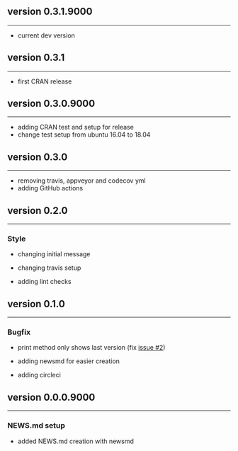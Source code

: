 ## version 0.3.1.9000

---

- current dev version

## version 0.3.1

---

- first CRAN release

## version 0.3.0.9000

---

- adding CRAN test and setup for release
- change test setup from ubuntu 16.04 to 18.04

## version 0.3.0

---

- removing travis, appveyor and codecov yml
- adding GitHub actions

## version 0.2.0

---


### Style

- changing initial message

- changing travis setup
- adding lint checks

## version 0.1.0

---


### Bugfix

- print method only shows last version (fix [issue #2](https://github.com/Dschaykib/newsmd/issues/2))

- adding newsmd for easier creation
- adding circleci

## version 0.0.0.9000

---

### NEWS.md setup

- added NEWS.md creation with newsmd

